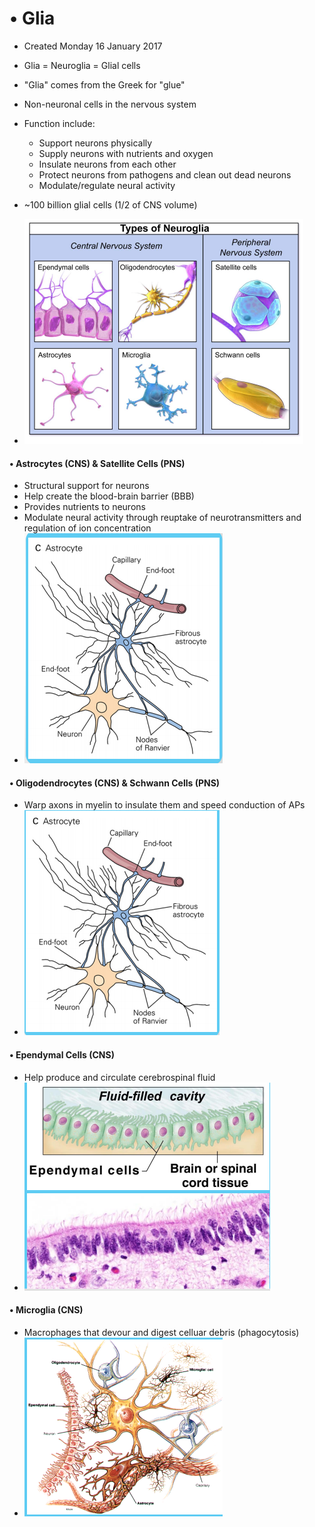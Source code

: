 # • Glia

* Created Monday 16 January 2017



* Glia = Neuroglia = Glial cells



* "Glia" comes from the Greek for "glue"
* Non-neuronal cells in the nervous system
* Function include:
	* Support neurons physically
	* Supply neurons with nutrients and oxygen
	* Insulate neurons from each other
	* Protect neurons from pathogens and clean out dead neurons
	* Modulate/regulate neural activity
* ~100 billion glial cells (1/2 of CNS volume)
* ![](./Glia/pasted_image.png)


#### • Astrocytes (CNS) & Satellite Cells (PNS)

* Structural support for neurons
* Help create the blood-brain barrier (BBB)
* Provides nutrients to neurons
* Modulate neural activity through reuptake of neurotransmitters and regulation of ion concentration
* ![](./Glia/pasted_image002.png)


#### • Oligodendrocytes (CNS) & Schwann Cells (PNS)

* Warp axons in myelin to insulate them and speed conduction of APs
* ![](./Glia/pasted_image003.png)


#### • Ependymal Cells (CNS)

* Help produce and circulate cerebrospinal fluid
* ![](./Glia/pasted_image004.png)


#### • Microglia (CNS)

* Macrophages that devour and digest celluar debris (phagocytosis)
* ![](./Glia/pasted_image005.png)

	
	
	
	

